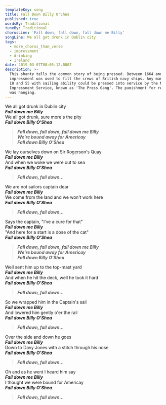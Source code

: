 ```yaml
---
templateKey: song
title: Fall Down Billy O'Shea
published: true
wordsBy: Traditional
tuneBy: Traditional
chorusLine: 'Fall down, fall down, fall down me Billy'
songLine: We all got drunk in Dublin city
tags:
  - more_chorus_than_verse
  - impressment
  - drinking
  - Ireland
date: 2019-03-07T08:05:12.000Z
description: >-
  This shanty tells the common story of being pressed. Between 1664 and 1814,
  impressment was used to fill the crews of British navy ships. Any man between
  18 and 55 with sailing ability could be pressed into service by the Navy
  Impressment Service, known as 'The Press Gang'. The punishment for refusing
  was hanging.
---
```

We all got drunk in Dublin city\
***Fall down me Billy***\
We all got drunk, sure more's the pity\
***Fall down Billy O'Shea***

> ***Fall down, fall down, fall down me Billy\
We're bound away for Americay\
Fall down Billy O'Shea***

We lay ourselves down on Sir Rogerson's Quay\
***Fall down me Billy***\
And when we woke we were out to sea\
***Fall down Billy O'Shea***

> ***Fall down, fall down...***

We are not sailors captain dear\
***Fall down me Billy***\
We come from the land and we won't work here\
***Fall down Billy O'Shea***

> ***Fall down, fall down...***

Says the captain, "I've a cure for that"\
***Fall down me Billy***\
"And here for a start is a dose of the cat"\
***Fall down Billy O'Shea***

> ***Fall down, fall down, fall down me Billy\
We're bound away for Americay\
Fall down Billy O'Shea***

Well sent him up to the top-mast yard\
***Fall down me Billy***\
And when he hit the deck, well he took it hard\
***Fall down Billy O'Shea***

> ***Fall down, fall down...***

So we wrapped him in the Captain's sail\
***Fall down me Billy***\
And lowered him gently o'er the rail\
***Fall down Billy O'Shea***

> ***Fall down, fall down...***

Over the side and down he goes\
***Fall down me Billy***\
Down to Davy Jones with a stitch through his nose\
***Fall down Billy O'Shea***

> ***Fall down, fall down...***

Oh and as he went I heard him say\
***Fall down me Billy***\
I thought we were bound for Americay\
***Fall down Billy O'Shea***

> ***Fall down, fall down...***
